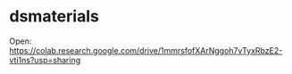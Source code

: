 # dsmaterials

Open: https://colab.research.google.com/drive/1mmrsfofXArNggoh7vTyxRbzE2-vti1ns?usp=sharing
